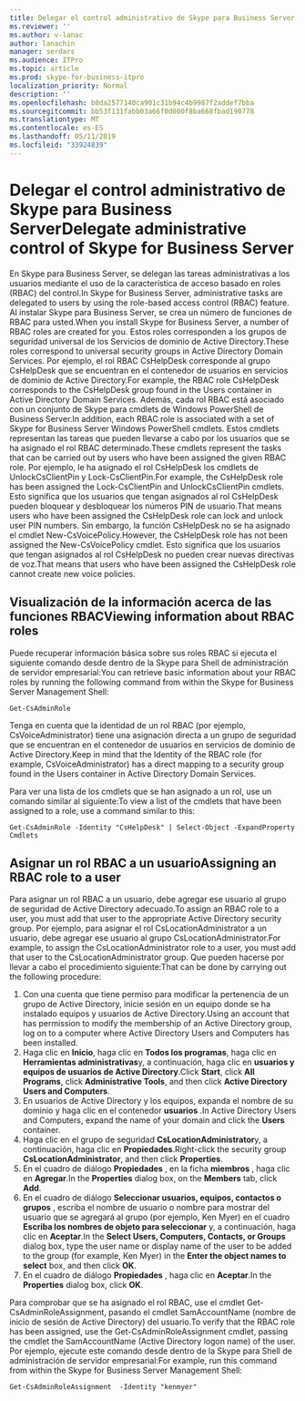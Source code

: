 ```yaml
---
title: Delegar el control administrativo de Skype para Business Server
ms.reviewer: ''
ms.author: v-lanac
author: lanachin
manager: serdars
ms.audience: ITPro
ms.topic: article
ms.prod: skype-for-business-itpro
localization_priority: Normal
description: ''
ms.openlocfilehash: b8da2577140ca901c31b94c4b9987f2addef7bba
ms.sourcegitcommit: bb53f131fabb03a66f0d000f8ba668fbad190778
ms.translationtype: MT
ms.contentlocale: es-ES
ms.lasthandoff: 05/11/2019
ms.locfileid: "33924839"
---
```

# <a name="delegate-administrative-control-of-skype-for-business-server"></a><span data-ttu-id="20a0c-102">Delegar el control administrativo de Skype para Business Server</span><span class="sxs-lookup"><span data-stu-id="20a0c-102">Delegate administrative control of Skype for Business Server</span></span> 

<span data-ttu-id="20a0c-103">En Skype para Business Server, se delegan las tareas administrativas a los usuarios mediante el uso de la característica de acceso basado en roles (RBAC) del control.</span><span class="sxs-lookup"><span data-stu-id="20a0c-103">In Skype for Business Server, administrative tasks are delegated to users by using the role-based access control (RBAC) feature.</span></span> <span data-ttu-id="20a0c-104">Al instalar Skype para Business Server, se crea un número de funciones de RBAC para usted.</span><span class="sxs-lookup"><span data-stu-id="20a0c-104">When you install Skype for Business Server, a number of RBAC roles are created for you.</span></span> <span data-ttu-id="20a0c-105">Estos roles corresponden a los grupos de seguridad universal de los Servicios de dominio de Active Directory.</span><span class="sxs-lookup"><span data-stu-id="20a0c-105">These roles correspond to universal security groups in Active Directory Domain Services.</span></span> <span data-ttu-id="20a0c-106">Por ejemplo, el rol RBAC CsHelpDesk corresponde al grupo CsHelpDesk que se encuentran en el contenedor de usuarios en servicios de dominio de Active Directory.</span><span class="sxs-lookup"><span data-stu-id="20a0c-106">For example, the RBAC role CsHelpDesk corresponds to the CsHelpDesk group found in the Users container in Active Directory Domain Services.</span></span> <span data-ttu-id="20a0c-107">Además, cada rol RBAC está asociado con un conjunto de Skype para cmdlets de Windows PowerShell de Business Server.</span><span class="sxs-lookup"><span data-stu-id="20a0c-107">In addition, each RBAC role is associated with a set of Skype for Business Server  Windows PowerShell cmdlets.</span></span> <span data-ttu-id="20a0c-108">Estos cmdlets representan las tareas que pueden llevarse a cabo por los usuarios que se ha asignado el rol RBAC determinado.</span><span class="sxs-lookup"><span data-stu-id="20a0c-108">These cmdlets represent the tasks that can be carried out by users who have been assigned the given RBAC role.</span></span> <span data-ttu-id="20a0c-109">Por ejemplo, le ha asignado el rol CsHelpDesk los cmdlets de UnlockCsClientPin y Lock-CsClientPin.</span><span class="sxs-lookup"><span data-stu-id="20a0c-109">For example, the CsHelpDesk role has been assigned the Lock-CsClientPin and UnlockCsClientPin cmdlets.</span></span> <span data-ttu-id="20a0c-110">Esto significa que los usuarios que tengan asignados al rol CsHelpDesk pueden bloquear y desbloquear los números PIN de usuario.</span><span class="sxs-lookup"><span data-stu-id="20a0c-110">That means users who have been assigned the CsHelpDesk role can lock and unlock user PIN numbers.</span></span> <span data-ttu-id="20a0c-111">Sin embargo, la función CsHelpDesk no se ha asignado el cmdlet New-CsVoicePolicy.</span><span class="sxs-lookup"><span data-stu-id="20a0c-111">However, the CsHelpDesk role has not been assigned the New-CsVoicePolicy cmdlet.</span></span> <span data-ttu-id="20a0c-112">Esto significa que los usuarios que tengan asignados al rol CsHelpDesk no pueden crear nuevas directivas de voz.</span><span class="sxs-lookup"><span data-stu-id="20a0c-112">That means that users who have been assigned the CsHelpDesk role cannot create new voice policies.</span></span>

## <a name="viewing-information-about-rbac-roles"></a><span data-ttu-id="20a0c-113">Visualización de la información acerca de las funciones RBAC</span><span class="sxs-lookup"><span data-stu-id="20a0c-113">Viewing information about RBAC roles</span></span>

<span data-ttu-id="20a0c-114">Puede recuperar información básica sobre sus roles RBAC si ejecuta el siguiente comando desde dentro de la Skype para Shell de administración de servidor empresarial:</span><span class="sxs-lookup"><span data-stu-id="20a0c-114">You can retrieve basic information about your RBAC roles by running the following command from within the Skype for Business Server Management Shell:</span></span>

`Get-CsAdminRole`

<span data-ttu-id="20a0c-115">Tenga en cuenta que la identidad de un rol RBAC (por ejemplo, CsVoiceAdministrator) tiene una asignación directa a un grupo de seguridad que se encuentran en el contenedor de usuarios en servicios de dominio de Active Directory.</span><span class="sxs-lookup"><span data-stu-id="20a0c-115">Keep in mind that the Identity of the RBAC role (for example, CsVoiceAdministrator) has a direct mapping to a security group found in the Users container in Active Directory Domain Services.</span></span>

<span data-ttu-id="20a0c-116">Para ver una lista de los cmdlets que se han asignado a un rol, use un comando similar al siguiente:</span><span class="sxs-lookup"><span data-stu-id="20a0c-116">To view a list of the cmdlets that have been assigned to a role, use a command similar to this:</span></span>

`Get-CsAdminRole -Identity "CsHelpDesk" | Select-Object -ExpandProperty Cmdlets`

## <a name="assigning-an-rbac-role-to-a-user"></a><span data-ttu-id="20a0c-117">Asignar un rol RBAC a un usuario</span><span class="sxs-lookup"><span data-stu-id="20a0c-117">Assigning an RBAC role to a user</span></span>

<span data-ttu-id="20a0c-118">Para asignar un rol RBAC a un usuario, debe agregar ese usuario al grupo de seguridad de Active Directory adecuado.</span><span class="sxs-lookup"><span data-stu-id="20a0c-118">To assign an RBAC role to a user, you must add that user to the appropriate Active Directory security group.</span></span> <span data-ttu-id="20a0c-119">Por ejemplo, para asignar el rol CsLocationAdministrator a un usuario, debe agregar ese usuario al grupo CsLocationAdministrator.</span><span class="sxs-lookup"><span data-stu-id="20a0c-119">For example, to assign the CsLocationAdministrator role to a user, you must add that user to the CsLocationAdministrator group.</span></span> <span data-ttu-id="20a0c-120">Que pueden hacerse por llevar a cabo el procedimiento siguiente:</span><span class="sxs-lookup"><span data-stu-id="20a0c-120">That can be done by carrying out the following procedure:</span></span>

1. <span data-ttu-id="20a0c-121">Con una cuenta que tiene permiso para modificar la pertenencia de un grupo de Active Directory, inicie sesión en un equipo donde se ha instalado equipos y usuarios de Active Directory.</span><span class="sxs-lookup"><span data-stu-id="20a0c-121">Using an account that has permission to modify the membership of an Active Directory group, log on to a computer where Active Directory Users and Computers has been installed.</span></span>
2. <span data-ttu-id="20a0c-122">Haga clic en **Inicio**, haga clic en **Todos los programas**, haga clic en **Herramientas administrativas**y, a continuación, haga clic en **usuarios y equipos de usuarios de Active Directory**.</span><span class="sxs-lookup"><span data-stu-id="20a0c-122">Click **Start**, click **All Programs**, click **Administrative Tools**, and then click **Active Directory Users and Computers**.</span></span>
3. <span data-ttu-id="20a0c-123">En usuarios de Active Directory y los equipos, expanda el nombre de su dominio y haga clic en el contenedor **usuarios** .</span><span class="sxs-lookup"><span data-stu-id="20a0c-123">In Active Directory Users and Computers, expand the name of your domain and click the **Users** container.</span></span>
4. <span data-ttu-id="20a0c-124">Haga clic en el grupo de seguridad **CsLocationAdministrator**y, a continuación, haga clic en **Propiedades**.</span><span class="sxs-lookup"><span data-stu-id="20a0c-124">Right-click the security group **CsLocationAdministrator**, and then click **Properties**.</span></span>
5. <span data-ttu-id="20a0c-125">En el cuadro de diálogo **Propiedades** , en la ficha **miembros** , haga clic en **Agregar**.</span><span class="sxs-lookup"><span data-stu-id="20a0c-125">In the **Properties** dialog box, on the **Members** tab, click **Add**.</span></span>
6. <span data-ttu-id="20a0c-126">En el cuadro de diálogo **Seleccionar usuarios, equipos, contactos o grupos** , escriba el nombre de usuario o nombre para mostrar del usuario que se agregará al grupo (por ejemplo, Ken Myer) en el cuadro **Escriba los nombres de objeto para seleccionar** y, a continuación, haga clic en **Aceptar**.</span><span class="sxs-lookup"><span data-stu-id="20a0c-126">In the **Select Users, Computers, Contacts, or Groups** dialog box, type the user name or display name of the user to be added to the group (for example, Ken Myer) in the **Enter the object names to select** box, and then click **OK**.</span></span>
7. <span data-ttu-id="20a0c-127">En el cuadro de diálogo **Propiedades** , haga clic en **Aceptar**.</span><span class="sxs-lookup"><span data-stu-id="20a0c-127">In the **Properties** dialog box, click **OK**.</span></span>

<span data-ttu-id="20a0c-128">Para comprobar que se ha asignado el rol RBAC, use el cmdlet Get-CsAdminRoleAssignment, pasando el cmdlet SamAccountName (nombre de inicio de sesión de Active Directory) del usuario.</span><span class="sxs-lookup"><span data-stu-id="20a0c-128">To verify that the RBAC role has been assigned, use the Get-CsAdminRoleAssignment cmdlet, passing the cmdlet the SamAccountName (Active Directory logon name) of the user.</span></span> <span data-ttu-id="20a0c-129">Por ejemplo, ejecute este comando desde dentro de la Skype para Shell de administración de servidor empresarial:</span><span class="sxs-lookup"><span data-stu-id="20a0c-129">For example, run this command from within the Skype for Business Server Management Shell:</span></span>

`Get-CsAdminRoleAssignment  -Identity "kenmyer"`
